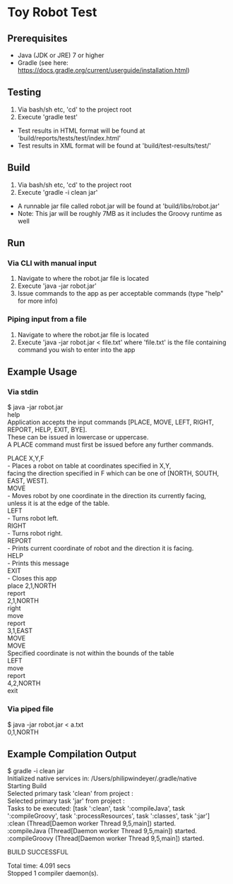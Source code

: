 # Toy Robot Test  

## Prerequisites  
- Java (JDK or JRE) 7 or higher  
- Gradle (see here: https://docs.gradle.org/current/userguide/installation.html)  

## Testing
1. Via bash/sh etc, 'cd' to the project root  
2. Execute 'gradle test'  

- Test results in HTML format will be found at 'build/reports/tests/test/index.html'  
- Test results in XML format will be found at 'build/test-results/test/'  


## Build  
1. Via bash/sh etc, 'cd' to the project root  
2. Execute 'gradle -i clean jar'  

- A runnable jar file called robot.jar will be found at 'build/libs/robot.jar'  
- Note: This jar will be roughly 7MB as it includes the Groovy runtime as well  

## Run
### Via CLI with manual input  
1. Navigate to where the robot.jar file is located  
2. Execute 'java -jar robot.jar'  
3. Issue commands to the app as per acceptable commands (type "help" for more info)  

### Piping input from a file  
1. Navigate to where the robot.jar file is located  
2. Execute 'java -jar robot.jar < file.txt' where 'file.txt' is the file containing command you wish to enter into the app  

## Example Usage

### Via stdin
$ java -jar robot.jar  
help  
Application accepts the input commands [PLACE, MOVE, LEFT, RIGHT, REPORT, HELP, EXIT, BYE].  
These can be issued in lowercase or uppercase.  
A PLACE command must first be issued before any further commands.  
  
PLACE X,Y,F  
	- Places a robot on table at coordinates specified in X,Y,  
	  facing the direction specified in F which can be one of [NORTH, SOUTH, EAST, WEST].  
MOVE  
	- Moves robot by one coordinate in the direction its currently facing,  
	  unless it is at the edge of the table.  
LEFT  
	- Turns robot left.  
RIGHT  
	- Turns robot right.  
REPORT  
	- Prints current coordinate of robot and the direction it is facing.  
HELP  
	- Prints this message  
EXIT  
	- Closes this app  
place 2,1,NORTH  
report  
2,1,NORTH  
right  
move  
report  
3,1,EAST  
MOVE  
MOVE  
Specified coordinate is not within the bounds of the table  
LEFT  
move  
report  
4,2,NORTH  
exit  

### Via piped file
$ java -jar robot.jar < a.txt  
0,1,NORTH  
  
## Example Compilation Output  
$ gradle -i clean jar  
Initialized native services in: /Users/philipwindeyer/.gradle/native  
Starting Build  
Selected primary task 'clean' from project :  
Selected primary task 'jar' from project :  
Tasks to be executed: [task ':clean', task ':compileJava', task ':compileGroovy', task ':processResources', task ':classes', task ':jar']  
:clean (Thread[Daemon worker Thread 9,5,main]) started.  
:compileJava (Thread[Daemon worker Thread 9,5,main]) started.  
:compileGroovy (Thread[Daemon worker Thread 9,5,main]) started.  
  
BUILD SUCCESSFUL  
  
Total time: 4.091 secs  
Stopped 1 compiler daemon(s).  
